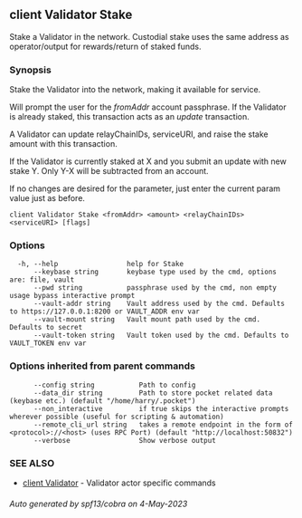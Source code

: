## client Validator Stake

Stake a Validator in the network. Custodial stake uses the same address as operator/output for rewards/return of staked funds.

### Synopsis

Stake the Validator into the network, making it available for service.

Will prompt the user for the *fromAddr* account passphrase. If the Validator is already staked, this transaction acts as an *update* transaction.

A Validator can update relayChainIDs, serviceURI, and raise the stake amount with this transaction.

If the Validator is currently staked at X and you submit an update with new stake Y. Only Y-X will be subtracted from an account.

If no changes are desired for the parameter, just enter the current param value just as before.

```
client Validator Stake <fromAddr> <amount> <relayChainIDs> <serviceURI> [flags]
```

### Options

```
  -h, --help                 help for Stake
      --keybase string       keybase type used by the cmd, options are: file, vault
      --pwd string           passphrase used by the cmd, non empty usage bypass interactive prompt
      --vault-addr string    Vault address used by the cmd. Defaults to https://127.0.0.1:8200 or VAULT_ADDR env var
      --vault-mount string   Vault mount path used by the cmd. Defaults to secret
      --vault-token string   Vault token used by the cmd. Defaults to VAULT_TOKEN env var
```

### Options inherited from parent commands

```
      --config string           Path to config
      --data_dir string         Path to store pocket related data (keybase etc.) (default "/home/harry/.pocket")
      --non_interactive         if true skips the interactive prompts wherever possible (useful for scripting & automation)
      --remote_cli_url string   takes a remote endpoint in the form of <protocol>://<host> (uses RPC Port) (default "http://localhost:50832")
      --verbose                 Show verbose output
```

### SEE ALSO

* [client Validator](client_Validator.md)	 - Validator actor specific commands

###### Auto generated by spf13/cobra on 4-May-2023
